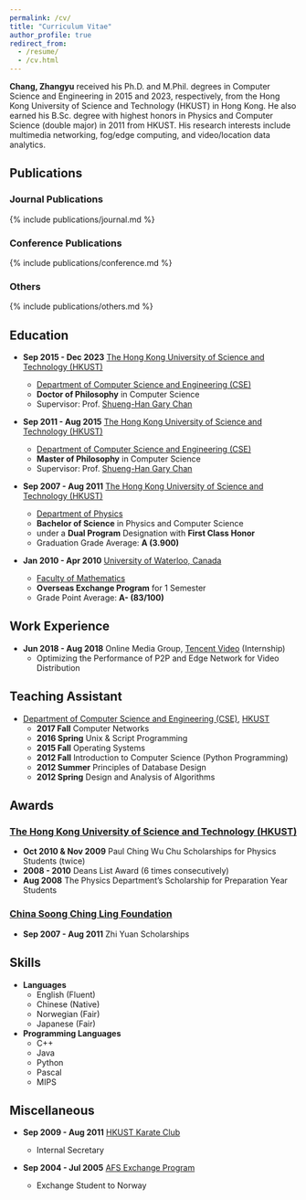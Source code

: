 ```yaml
---
permalink: /cv/
title: "Curriculum Vitae"
author_profile: true
redirect_from:
  - /resume/
  - /cv.html
---
```


**Chang, Zhangyu** received his Ph.D. and M.Phil. degrees in Computer Science and Engineering in 2015 and 2023, respectively, from the Hong Kong University of Science and Technology (HKUST) in Hong Kong. He also earned his B.Sc. degree with highest honors in Physics and Computer Science (double major) in 2011 from HKUST. His research interests include multimedia networking, fog/edge computing, and video/location data analytics.

## Publications

### Journal Publications

{% include publications/journal.md %}

### Conference Publications

{% include publications/conference.md %}

### Others

{% include publications/others.md %}

## Education

* **Sep 2015 - Dec 2023** [The Hong Kong University of Science and Technology (HKUST)](http://www.ust.hk/)
  * [Department of Computer Science and Engineering (CSE)](http://www.cse.ust.hk)
  * **Doctor of Philosophy** in Computer Science
  * Supervisor: Prof. [Shueng-Han Gary Chan](http://www.cse.ust.hk/~gchan/)

* **Sep 2011 - Aug 2015** [The Hong Kong University of Science and Technology (HKUST)](http://www.ust.hk/)
  * [Department of Computer Science and Engineering (CSE)](http://www.cse.ust.hk)
  * **Master of Philosophy** in Computer Science
  * Supervisor: Prof. [Shueng-Han Gary Chan](http://www.cse.ust.hk/~gchan/)

* **Sep 2007 - Aug 2011** [The Hong Kong University of Science and Technology (HKUST)](http://www.ust.hk/)
  * [Department of Physics](http://physics.ust.hk/)
  * **Bachelor of Science** in Physics and Computer Science
  * under a **Dual Program** Designation with **First Class Honor**
  * Graduation Grade Average: **A (3.900)**
* **Jan 2010 - Apr 2010** [University of Waterloo, Canada](https://uwaterloo.ca/)
  * [Faculty of Mathematics](https://uwaterloo.ca/math/)
  * **Overseas Exchange Program** for 1 Semester
  * Grade Point Average: **A- (83/100)**

## Work Experience

* **Jun 2018 - Aug 2018** Online Media Group, [Tencent Video](https://v.qq.com/) (Internship)
  * Optimizing the Performance of P2P and Edge Network for Video Distribution

## Teaching Assistant

* [Department of Computer Science and Engineering (CSE)](http://www.cse.ust.hk), [HKUST](http://www.ust.hk/)
  * **2017 Fall** Computer Networks
  * **2016 Spring** Unix & Script Programming
  * **2015 Fall** Operating Systems
  * **2012 Fall** Introduction to Computer Science (Python Programming)
  * **2012 Summer** Principles of Database Design
  * **2012 Spring** Design and Analysis of Algorithms

## Awards

### [The Hong Kong University of Science and Technology (HKUST)](http://www.ust.hk/)

* **Oct 2010 & Nov 2009** Paul Ching Wu Chu Scholarships for Physics Students (twice)
* **2008 - 2010** Deans List Award (6 times consecutively)
* **Aug 2008** The Physics Department’s Scholarship for Preparation Year Students

### [China Soong Ching Ling Foundation](http://www.sclf.org/)

* **Sep 2007 - Aug 2011** Zhi Yuan Scholarships
  
## Skills

* **Languages**
  * English (Fluent)
  * Chinese (Native)
  * Norwegian (Fair)
  * Japanese (Fair)
* **Programming Languages**
  * C++
  * Java
  * Python
  * Pascal
  * MIPS

## Miscellaneous

* **Sep 2009 - Aug 2011** [HKUST Karate Club](https://www.facebook.com/hkustkaratedo/)
  * Internal Secretary

* **Sep 2004 - Jul 2005** [AFS Exchange Program](https://afs.org/)
  * Exchange Student to Norway
